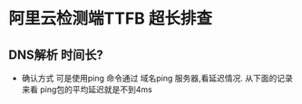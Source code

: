 # 阿里云检测端TTFB 超长排查

## DNS解析 时间长?

*   确认方式
可是使用ping 命令通过 域名ping 服务器,看延迟情况.
从下面的记录来看 ping包的平均延迟就是不到4ms

      
